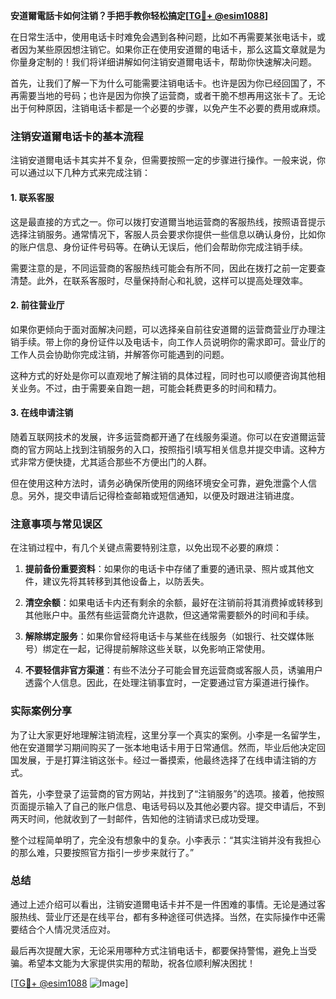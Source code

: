 **安道爾電話卡如何注销？手把手教你轻松搞定[[TG💪+ @esim1088](https://t.me/s/esim1088)]**

在日常生活中，使用电话卡时难免会遇到各种问题，比如不再需要某张电话卡，或者因为某些原因想注销它。如果你正在使用安道爾的电话卡，那么这篇文章就是为你量身定制的！我们将详细讲解如何注销安道爾电话卡，帮助你快速解决问题。

首先，让我们了解一下为什么可能需要注销电话卡。也许是因为你已经回国了，不再需要当地的号码；也许是因为你换了运营商，或者干脆不想再用这张卡了。无论出于何种原因，注销电话卡都是一个必要的步骤，以免产生不必要的费用或麻烦。

### 注销安道爾电话卡的基本流程

注销安道爾电话卡其实并不复杂，但需要按照一定的步骤进行操作。一般来说，你可以通过以下几种方式来完成注销：

#### 1. 联系客服
这是最直接的方式之一。你可以拨打安道爾当地运营商的客服热线，按照语音提示选择注销服务。通常情况下，客服人员会要求你提供一些信息以确认身份，比如你的账户信息、身份证件号码等。在确认无误后，他们会帮助你完成注销手续。

需要注意的是，不同运营商的客服热线可能会有所不同，因此在拨打之前一定要查清楚。此外，在联系客服时，尽量保持耐心和礼貌，这样可以提高处理效率。

#### 2. 前往营业厅
如果你更倾向于面对面解决问题，可以选择亲自前往安道爾的运营商营业厅办理注销手续。带上你的身份证件以及电话卡，向工作人员说明你的需求即可。营业厅的工作人员会协助你完成注销，并解答你可能遇到的问题。

这种方式的好处是你可以直观地了解注销的具体过程，同时也可以顺便咨询其他相关业务。不过，由于需要亲自跑一趟，可能会耗费更多的时间和精力。

#### 3. 在线申请注销
随着互联网技术的发展，许多运营商都开通了在线服务渠道。你可以在安道爾运营商的官方网站上找到注销服务的入口，按照指引填写相关信息并提交申请。这种方式非常方便快捷，尤其适合那些不方便出门的人群。

但在使用这种方法时，请务必确保所使用的网络环境安全可靠，避免泄露个人信息。另外，提交申请后记得检查邮箱或短信通知，以便及时跟进注销进度。

### 注意事项与常见误区

在注销过程中，有几个关键点需要特别注意，以免出现不必要的麻烦：

1. **提前备份重要资料**：如果你的电话卡中存储了重要的通讯录、照片或其他文件，建议先将其转移到其他设备上，以防丢失。
   
2. **清空余额**：如果电话卡内还有剩余的余额，最好在注销前将其消费掉或转移到其他账户中。虽然有些运营商允许退款，但这通常需要额外的时间和手续。

3. **解除绑定服务**：如果你曾经将电话卡与某些在线服务（如银行、社交媒体账号）绑定在一起，记得提前解除这些关联，以免影响正常使用。

4. **不要轻信非官方渠道**：有些不法分子可能会冒充运营商或客服人员，诱骗用户透露个人信息。因此，在处理注销事宜时，一定要通过官方渠道进行操作。

### 实际案例分享

为了让大家更好地理解注销流程，这里分享一个真实的案例。小李是一名留学生，他在安道爾学习期间购买了一张本地电话卡用于日常通信。然而，毕业后他决定回国发展，于是打算注销这张卡。经过一番摸索，他最终选择了在线申请注销的方式。

首先，小李登录了运营商的官方网站，并找到了“注销服务”的选项。接着，他按照页面提示输入了自己的账户信息、电话号码以及其他必要内容。提交申请后，不到两天时间，他就收到了一封邮件，告知他的注销请求已成功受理。

整个过程简单明了，完全没有想象中的复杂。小李表示：“其实注销并没有我担心的那么难，只要按照官方指引一步步来就行了。”

### 总结

通过上述介绍可以看出，注销安道爾电话卡并不是一件困难的事情。无论是通过客服热线、营业厅还是在线平台，都有多种途径可供选择。当然，在实际操作中还需要结合个人情况灵活应对。

最后再次提醒大家，无论采用哪种方式注销电话卡，都要保持警惕，避免上当受骗。希望本文能为大家提供实用的帮助，祝各位顺利解决困扰！

[[TG💪+ @esim1088](https://t.me/s/esim1088) ![Image](https://i.postimg.cc/4NQfJmqS/Snipaste-2025-05-13-00-14-12.png)]